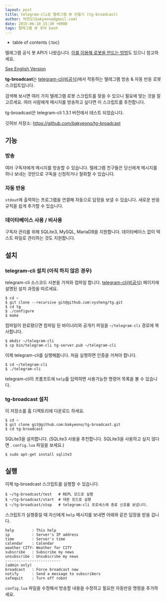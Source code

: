 ```yaml
---
layout: post
title: telegram-cli로 텔레그램 봇 만들기 (tg-broadcast)
author: 박연오(bakyeono@gmail.com)
date: 2015-06-10 15:30 +0900
tags: 텔레그램 봇 루아 bash
---
```

* table of contents
{:toc}

텔레그램 공식 봇 API가 나왔습니다. [이를 이용해 로봇을 만드는 방법](http://bakyeono.net/post/2015-08-24-using-telegram-bot-api.html)도 있으니 참고하세요.

[See English Version](https://github.com/bakyeono/tg-broadcast/blob/master/README.md)

**tg-broadcast**는 [telegram-cli(비공식)][telegram-cli]에서 작동하는 텔레그램 방송 & 자동 반응 로봇 스크립트입니다.

검색해 보시면 여러 가지 텔레그램 로봇 스크립트를 찾을 수 있으니 필요에 맞는 것을 잘 고르세요. 여러 사람에게 메시지를 방송하고 싶다면 이 스크립트를 추천합니다.

tg-broadcast은 telegram-cli 1.3.1 버전에서 테스트 되었습니다.

깃허브 저장소: https://github.com/bakyeono/tg-broadcast

## 기능

### 방송

여러 구독자에게 메시지를 방송할 수 있습니다. 텔레그램 친구들은 당신에게 메시지를 하나 보내는 것만으로 구독을 신청하거나 철회할 수 있습니다.

### 자동 반응

`stdout`에 출력하는 프로그램을 연결해 자동으로 답장을 보낼 수 있습니다. 새로운 반응 규칙을 쉽게 추가할 수 있습니다.

### 데이타베이스 사용 / 비사용

구독자 관리를 위해 SQLite3, MySQL, MariaDB을 지원합니다. 데이타베이스 없이 텍스트 파일로 관리하는 것도 지원합니다.

## 설치

### telegram-cli 설치 (아직 하지 않은 경우)

telegram-cli 소스코드 사본을 가져와 컴파일 합니다. [telegram-cli(비공식)][telegram-cli] 페이지에 설명된 설치 과정을 따르세요.

    $ cd ~
    $ git clone --recursive git@github.com:vysheng/tg.git
    $ cd tg
    $ ./configure
    $ make

컴파일이 완료됐으면 컴파일 된 바이너리와 공개키 파일을 `~/telegram-cli` 경로에 복사합니다.

    $ mkdir ~/telegram-cli
    $ cp bin/telegram-cli tg-server.pub ~/telegram-cli

이제 telegram-cli를 실행해봅니다. 처음 실행하면 인증을 거쳐야 합니다.

    $ cd ~/telegram-cli
    $ ./telegram-cli

telegram-cli의 프롬프트에 `help`를 입력하면 사용가능한 명령어 목록을 볼 수 있습니다.

### tg-broadcast 설치

이 저장소를 홈 디렉토리에 다운로드 하세요.

    $ cd ~
    $ git clone git@github.com:bakyeono/tg-broadcast.git
    $ cd tg-broadcast

SQLite3을 설치합니다. (SQLite3 사용을 추천합니다. SQLite3을 사용하고 싶지 않다면 . `config.lua` 파일을 보세요.)

    $ sudo apt-get install sqlite3

## 실행

이제 tg-broadcast 스크립트를 실행할 수 있습니다.

    $ ~/tg-broadcast/test   # REPL 모드로 실행
    $ ~/tg-broadcast/start  # 데몬 모드로 실행
    $ ~/tg-broadcast/stop   # telegram-cli 프로세스에 종료 신호를 보냅니다.

스크립트가 실행중일 때 자신에게 `help` 메시지를 보내면 아래와 같은 답장을 받을 겁니다.

    help        : This help
    ip          : Server's IP address
    time        : Server's time
    calendar    : Calendar
    weather CITY: Weather for CITY
    subscribe   : Subscribe my news
    unsubscribe : Unsubscribe my news
    -------------------------
    (admin only)
    broadcast   : Force broadcast now
    notify      : Send a message to subscribers
    safequit    : Turn off robot

`config.lua` 파일을 수정해서 방송할 내용을 수정하고 필요한 자동반응 명령을 추가하세요.

[telegram-cli]: https://github.com/vysheng/tg

